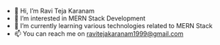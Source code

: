 - 👋 Hi, I’m Ravi Teja Karanam
- 👀 I’m interested in MERN Stack Development
- 🌱 I’m currently learning various technologies related to MERN Stack
- 📫 You can reach me on ravitejakaranam1999@gmail.com

<!---
RaviTejaKaranam/RaviTejaKaranam is a ✨ special ✨ repository because its `README.md` (this file) appears on your GitHub profile.
You can click the Preview link to take a look at your changes.
--->
